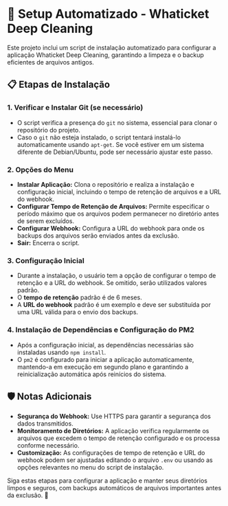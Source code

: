# 🚀 Setup Automatizado - Whaticket Deep Cleaning

Este projeto inclui um script de instalação automatizado para configurar a aplicação Whaticket Deep Cleaning, garantindo a limpeza e o backup eficientes de arquivos antigos.

## 📋 Etapas de Instalação

### 1. **Verificar e Instalar Git (se necessário)**

- O script verifica a presença do `git` no sistema, essencial para clonar o repositório do projeto.
- Caso o `git` não esteja instalado, o script tentará instalá-lo automaticamente usando `apt-get`. Se você estiver em um sistema diferente de Debian/Ubuntu, pode ser necessário ajustar este passo.

### 2. **Opções do Menu**

- **Instalar Aplicação:** Clona o repositório e realiza a instalação e configuração inicial, incluindo o tempo de retenção de arquivos e a URL do webhook.
- **Configurar Tempo de Retenção de Arquivos:** Permite especificar o período máximo que os arquivos podem permanecer no diretório antes de serem excluídos.
- **Configurar Webhook:** Configura a URL do webhook para onde os backups dos arquivos serão enviados antes da exclusão.
- **Sair:** Encerra o script.

### 3. **Configuração Inicial**

- Durante a instalação, o usuário tem a opção de configurar o tempo de retenção e a URL do webhook. Se omitido, serão utilizados valores padrão.
- O **tempo de retenção** padrão é de 6 meses.
- A **URL do webhook** padrão é um exemplo e deve ser substituída por uma URL válida para o envio dos backups.

### 4. **Instalação de Dependências e Configuração do PM2**

- Após a configuração inicial, as dependências necessárias são instaladas usando `npm install`.
- O `pm2` é configurado para iniciar a aplicação automaticamente, mantendo-a em execução em segundo plano e garantindo a reinicialização automática após reinícios do sistema.

## 🛡️ Notas Adicionais

- **Segurança do Webhook:** Use HTTPS para garantir a segurança dos dados transmitidos.
- **Monitoramento de Diretórios:** A aplicação verifica regularmente os arquivos que excedem o tempo de retenção configurado e os processa conforme necessário.
- **Customização:** As configurações de tempo de retenção e URL do webhook podem ser ajustadas editando o arquivo `.env` ou usando as opções relevantes no menu do script de instalação.

Siga estas etapas para configurar a aplicação e manter seus diretórios limpos e seguros, com backups automáticos de arquivos importantes antes da exclusão. 🌟
